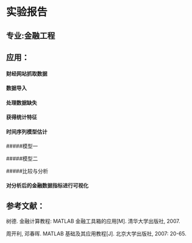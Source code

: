 # 实验报告

## 专业:金融工程

## 应用：


#### 财经网站抓取数据

#### 数据导入

#### 处理数据缺失

#### 获得统计特征

#### 时间序列模型估计

#####模型一

#####模型二

#####比较与分析





#### 对分析后的金融数据指标进行可视化



## 参考文献：
树德. 金融计算教程: MATLAB 金融工具箱的应用[M]. 清华大学出版社, 2007.


周开利, 邓春晖. MATLAB 基础及其应用教程[J]. 北京大学出版社, 2007: 20-65.
